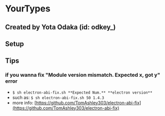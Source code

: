 # YourTypes
## Created by Yota Odaka (id: odkey_)

## Setup

## Tips
### if you wanna fix "Module version mismatch. Expected x, got y" error

- ```$ sh electron-abi-fix.sh **Expected Num.** **electron version**```
- such as: ```$ sh electron-abi-fix.sh 50 1.4.3```
- more info: [https://github.com/TomAshley303/electron-abi-fix](https://github.com/TomAshley303/electron-abi-fix)
